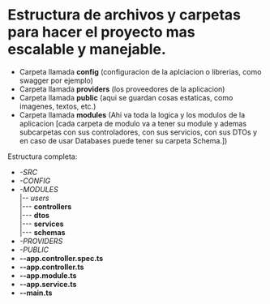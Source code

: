 # Estructura de archivos y carpetas para hacer el proyecto mas escalable y manejable.

- Carpeta llamada **config** (configuracion de la aplciacion o librerias, como swagger por ejemplo)
- Carpeta llamada **providers** (los proveedores de la aplicacion)
- Carpeta llamada **public** (aqui se guardan cosas estaticas, como imagenes, textos, etc.)
- Carpeta llamada **modules** (Ahi va toda la logica y los modulos de la aplicacion [cada carpeta de modulo va a tener su module y ademas subcarpetas con sus controladores, con sus servicios, con sus DTOs y en caso de usar Databases puede tener su carpeta Schema.])

Estructura completa: 

- *-SRC*
- *-CONFIG*
- *-MODULES* <br>
    |-- *users* <br>
            |--- **controllers** <br>
            |--- **dtos** <br> 
            |--- **services** <br> 
            |--- **schemas** <br> 
- *-PROVIDERS*
- *-PUBLIC* <br>
- **--app.controller.spec.ts** <br>
- **--app.controller.ts** <br>
- **--app.module.ts** <br>
- **--app.service.ts** <br>
- **--main.ts** <br>
